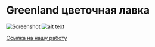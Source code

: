 # Greenland цветочная лавка

![Screenshot](https://greenland.kg/images/logos/4/Greenland_logo.png)
![alt text]([http://url/to/img.png](https://greenland.kg/images/logos/4/Greenland_logo.png))

[Ссылка на нашу работу ](https://65c22d98f7e6ea59682accb7.mockapi.io/api/01/flowers)
